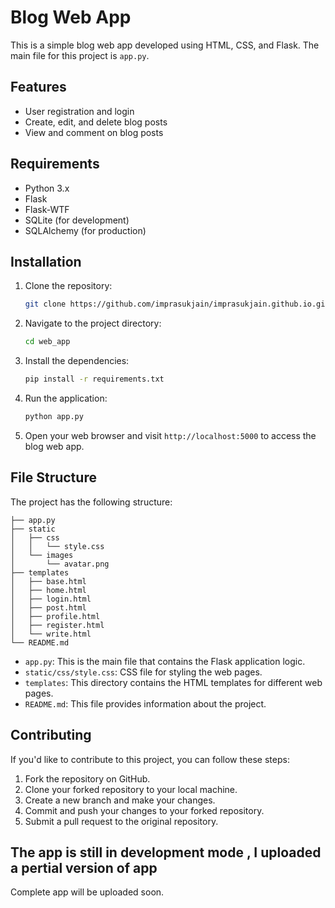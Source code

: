 # Blog Web App

This is a simple blog web app developed using HTML, CSS, and Flask. The main file for this project is `app.py`.

## Features

- User registration and login
- Create, edit, and delete blog posts
- View and comment on blog posts

## Requirements

- Python 3.x
- Flask
- Flask-WTF
- SQLite (for development)
- SQLAlchemy (for production)

## Installation

1. Clone the repository:

   ```bash
   git clone https://github.com/imprasukjain/imprasukjain.github.io.git
   ```

2. Navigate to the project directory:

   ```bash
   cd web_app
   ```

3. Install the dependencies:

   ```bash
   pip install -r requirements.txt
   ```

4. Run the application:

   ```bash
   python app.py
   ```

5. Open your web browser and visit `http://localhost:5000` to access the blog web app.

## File Structure

The project has the following structure:

```
├── app.py
├── static
│   ├── css
│   │   └── style.css
│   └── images
│       └── avatar.png
├── templates
│   ├── base.html
│   ├── home.html
│   ├── login.html
│   ├── post.html
│   ├── profile.html
│   ├── register.html
│   └── write.html
└── README.md
```

- `app.py`: This is the main file that contains the Flask application logic.
- `static/css/style.css`: CSS file for styling the web pages.
- `templates`: This directory contains the HTML templates for different web pages.
- `README.md`: This file provides information about the project.

## Contributing

If you'd like to contribute to this project, you can follow these steps:

1. Fork the repository on GitHub.
2. Clone your forked repository to your local machine.
3. Create a new branch and make your changes.
4. Commit and push your changes to your forked repository.
5. Submit a pull request to the original repository.

## The app is still in development mode , I uploaded a pertial version of app
Complete app will be uploaded soon.
